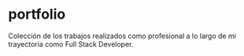 # portfolio
Colección de los trabajos realizados como profesional a lo largo de mi trayectoria como Full Stack Developer.
